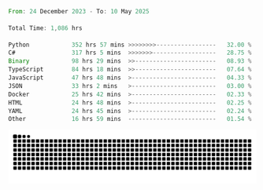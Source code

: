 <!--START_SECTION:waka-->

```rust
From: 24 December 2023 - To: 10 May 2025

Total Time: 1,086 hrs

Python            352 hrs 57 mins >>>>>>>>-----------------   32.00 %
C#                317 hrs 5 mins  >>>>>>>------------------   28.75 %
Binary            98 hrs 29 mins  >>-----------------------   08.93 %
TypeScript        84 hrs 18 mins  >>-----------------------   07.64 %
JavaScript        47 hrs 48 mins  >------------------------   04.33 %
JSON              33 hrs 2 mins   >------------------------   03.00 %
Docker            25 hrs 42 mins  >------------------------   02.33 %
HTML              24 hrs 48 mins  >------------------------   02.25 %
YAML              24 hrs 45 mins  >------------------------   02.24 %
Other             16 hrs 59 mins  -------------------------   01.54 %
```

<!--END_SECTION:waka-->


<picture>
  <source media="(prefers-color-scheme: dark)" srcset="https://raw.githubusercontent.com/jeerawut97/jeerawut97/output/github-contribution-grid-snake.svg">
  <img alt="github contribution grid snake animation" src="https://raw.githubusercontent.com/jeerawut97/jeerawut97/output/github-contribution-grid-snake.svg">
</picture>
